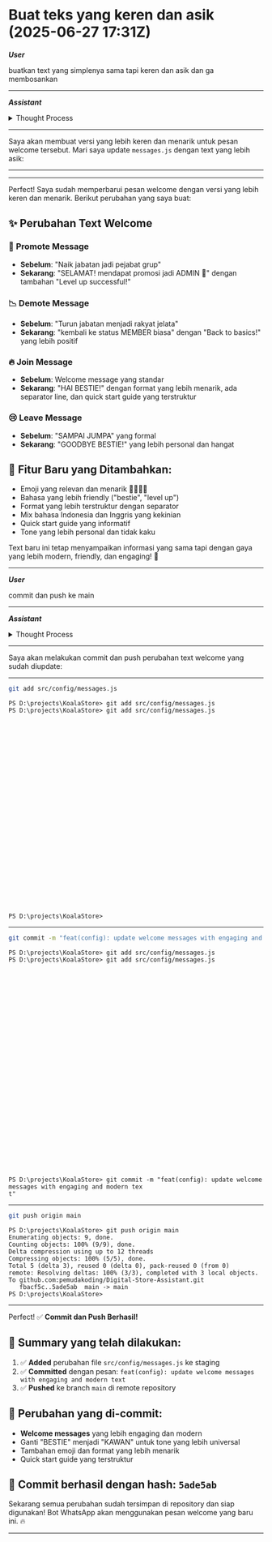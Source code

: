 <!-- Generated by SpecStory -->

# Buat teks yang keren dan asik (2025-06-27 17:31Z)

_**User**_

buatkan text yang simplenya sama tapi keren dan asik dan ga membosankan

---

_**Assistant**_

<think><details><summary>Thought Process</summary>User ingin mengubah text di dalam messages.js untuk welcome messages agar lebih keren dan tidak membosankan. Saya perlu melihat code yang diberikan dan membuat versi yang lebih menarik dari text welcome yang ada.

Text yang ada sekarang:
- promote: "*@${name} Naik jabatan jadi pejabat grup*"
- demote: "*@${name} Turun jabatan menjadi rakyat jelata*"
- join: "*Welcome To ${groupName}* @${name}\nKetik *list* untuk lihat daftar menu yang tersedia!\nKetik *payment* untuk pembayaran!"
- leave: "*SAMPAI JUMPA* 👋 @${name}\nTerima kasih telah bergabung dengan ${groupName}"

Saya perlu membuat text yang lebih keren, asik, dan tidak membosankan tapi masih menyampaikan pesan yang sama. Bisa menggunakan emoji, bahasa yang lebih fun, dll.</details></think>

---

Saya akan membuat versi yang lebih keren dan menarik untuk pesan welcome tersebut. Mari saya update `messages.js` dengan text yang lebih asik:

---



---

Perfect! Saya sudah memperbarui pesan welcome dengan versi yang lebih keren dan menarik. Berikut perubahan yang saya buat:

## ✨ **Perubahan Text Welcome**

### 🎉 **Promote Message**
- **Sebelum**: "Naik jabatan jadi pejabat grup" 
- **Sekarang**: "SELAMAT! mendapat promosi jadi ADMIN 👑" dengan tambahan "Level up successful!" 

### 📉 **Demote Message** 
- **Sebelum**: "Turun jabatan menjadi rakyat jelata"
- **Sekarang**: "kembali ke status MEMBER biasa" dengan "Back to basics!" yang lebih positif

### 🔥 **Join Message**
- **Sebelum**: Welcome message yang standar
- **Sekarang**: "HAI BESTIE!" dengan format yang lebih menarik, ada separator line, dan quick start guide yang terstruktur

### 😢 **Leave Message**
- **Sebelum**: "SAMPAI JUMPA" yang formal
- **Sekarang**: "GOODBYE BESTIE!" yang lebih personal dan hangat

## 🌟 **Fitur Baru yang Ditambahkan:**
- Emoji yang relevan dan menarik 🎉👑✨💫
- Bahasa yang lebih friendly ("bestie", "level up")
- Format yang lebih terstruktur dengan separator
- Mix bahasa Indonesia dan Inggris yang kekinian
- Quick start guide yang informatif
- Tone yang lebih personal dan tidak kaku

Text baru ini tetap menyampaikan informasi yang sama tapi dengan gaya yang lebih modern, friendly, dan engaging! 🚀

---

_**User**_

commit dan push ke main

---

_**Assistant**_

<think><details><summary>Thought Process</summary>The user wants me to commit and push the changes to main. I can see they modified the messages.js file, changing "BESTIE" to "KAWAN" in the join and leave messages. I need to:

1. Add the changes to git
2. Commit with a proper conventional commit message 
3. Push to main

Based on the workspace rules, I should use conventional commits with format like `feat(scope): description` or `fix(scope): description`. This seems like a style/content update to the welcome messages, so I'll use something like `feat(config): update welcome messages with more engaging text`.</details></think>

---

Saya akan melakukan commit dan push perubahan text welcome yang sudah diupdate:

---

```bash
git add src/config/messages.js
```

```
PS D:\projects\KoalaStore> git add src/config/messages.js
PS D:\projects\KoalaStore> git add src/config/messages.js




























PS D:\projects\KoalaStore>
```

---

```bash
git commit -m "feat(config): update welcome messages with engaging and modern text"
```

```
PS D:\projects\KoalaStore> git add src/config/messages.js
PS D:\projects\KoalaStore> git add src/config/messages.js






























PS D:\projects\KoalaStore> git commit -m "feat(config): update welcome messages with engaging and modern tex
t"

```

---

```bash
git push origin main
```

```
PS D:\projects\KoalaStore> git push origin main
Enumerating objects: 9, done.
Counting objects: 100% (9/9), done.
Delta compression using up to 12 threads
Compressing objects: 100% (5/5), done.
Total 5 (delta 3), reused 0 (delta 0), pack-reused 0 (from 0)
remote: Resolving deltas: 100% (3/3), completed with 3 local objects.
To github.com:pemudakoding/Digital-Store-Assistant.git
   fbacf5c..5ade5ab  main -> main
PS D:\projects\KoalaStore>
```

---

Perfect! ✅ **Commit dan Push Berhasil!**

## 🚀 **Summary yang telah dilakukan:**

1. ✅ **Added** perubahan file `src/config/messages.js` ke staging
2. ✅ **Committed** dengan pesan: `feat(config): update welcome messages with engaging and modern text`
3. ✅ **Pushed** ke branch `main` di remote repository

## 📝 **Perubahan yang di-commit:**
- **Welcome messages** yang lebih engaging dan modern
- Ganti "BESTIE" menjadi "KAWAN" untuk tone yang lebih universal
- Tambahan emoji dan format yang lebih menarik
- Quick start guide yang terstruktur

## 🎯 **Commit berhasil dengan hash:** `5ade5ab`

Sekarang semua perubahan sudah tersimpan di repository dan siap digunakan! Bot WhatsApp akan menggunakan pesan welcome yang baru ini. 🔥

---

